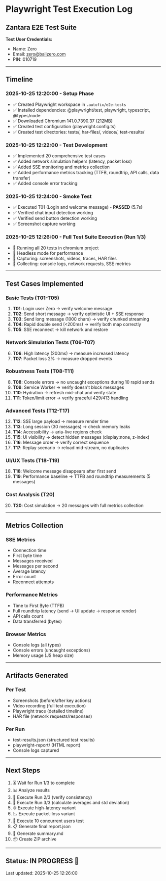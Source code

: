 # Playwright Test Execution Log
## Zantara E2E Test Suite

**Test User Credentials:**
- Name: Zero
- Email: zero@balizero.com
- PIN: 010719

---

## Timeline

### 2025-10-25 12:20:00 - Setup Phase
- ✅ Created Playwright workspace in `.autofix/e2e-tests`
- ✅ Installed dependencies: @playwright/test, playwright, typescript, @types/node
- ✅ Downloaded Chromium 141.0.7390.37 (212MB)
- ✅ Created test configuration (playwright.config.ts)
- ✅ Created test directories: tests/, har-files/, videos/, test-results/

### 2025-10-25 12:22:00 - Test Development
- ✅ Implemented 20 comprehensive test cases
- ✅ Added network simulation helpers (latency, packet loss)
- ✅ Added SSE monitoring and metrics collection
- ✅ Added performance metrics tracking (TTFB, roundtrip, API calls, data transfer)
- ✅ Added console error tracking

### 2025-10-25 12:24:00 - Smoke Test
- ✅ Executed T01 (Login and welcome message) - **PASSED** (5.7s)
- ✅ Verified chat input detection working
- ✅ Verified send button detection working
- ✅ Screenshot capture working

### 2025-10-25 12:26:00 - Full Test Suite Execution (Run 1/3)
- 🔄 Running all 20 tests in chromium project
- 🔄 Headless mode for performance
- 🔄 Capturing: screenshots, videos, traces, HAR files
- 🔄 Collecting: console logs, network requests, SSE metrics

---

## Test Cases Implemented

### Basic Tests (T01-T05)
1. **T01**: Login user Zero → verify welcome message
2. **T02**: Send short message → verify optimistic UI + SSE response
3. **T03**: Send long message (1000 chars) → verify chunked streaming
4. **T04**: Rapid double send (<200ms) → verify both map correctly
5. **T05**: SSE reconnect → kill network and restore

### Network Simulation Tests (T06-T07)
6. **T06**: High latency (200ms) → measure increased latency
7. **T07**: Packet loss 2% → measure dropped events

### Robustness Tests (T08-T11)
8. **T08**: Console errors → no uncaught exceptions during 10 rapid sends
9. **T09**: Service Worker → verify doesn't block messages
10. **T10**: Hydration → refresh mid-chat and verify state
11. **T11**: Token/limit error → verify graceful 429/413 handling

### Advanced Tests (T12-T17)
12. **T12**: SSE large payload → measure render time
13. **T13**: Long session (30 messages) → check memory leaks
14. **T14**: Accessibility → aria-live regions check
15. **T15**: UI visibility → detect hidden messages (display:none, z-index)
16. **T16**: Message order → verify correct sequence
17. **T17**: Replay scenario → reload mid-stream, no duplicates

### UI/UX Tests (T18-T19)
18. **T18**: Welcome message disappears after first send
19. **T19**: Performance baseline → TTFB and roundtrip measurements (5 messages)

### Cost Analysis (T20)
20. **T20**: Cost simulation → 20 messages with full metrics collection

---

## Metrics Collection

### SSE Metrics
- Connection time
- First byte time
- Messages received
- Messages per second
- Average latency
- Error count
- Reconnect attempts

### Performance Metrics
- Time to First Byte (TTFB)
- Full roundtrip latency (send → UI update → response render)
- API calls count
- Data transferred (bytes)

### Browser Metrics
- Console logs (all types)
- Console errors (uncaught exceptions)
- Memory usage (JS heap size)

---

## Artifacts Generated

### Per Test
- Screenshots (before/after key actions)
- Video recording (full test execution)
- Playwright trace (detailed timeline)
- HAR file (network requests/responses)

### Per Run
- test-results.json (structured test results)
- playwright-report/ (HTML report)
- Console logs captured

---

## Next Steps

1. ⏳ Wait for Run 1/3 to complete
2. 📊 Analyze results
3. 🔄 Execute Run 2/3 (verify consistency)
4. 🔄 Execute Run 3/3 (calculate averages and std deviation)
5. 🌐 Execute high-latency variant
6. 📉 Execute packet-loss variant
7. 👥 Execute 10 concurrent users test
8. 📋 Generate final report.json
9. 📄 Generate summary.md
10. 📦 Create ZIP archive

---

## Status: **IN PROGRESS** 🔄

Last updated: 2025-10-25 12:26:00
